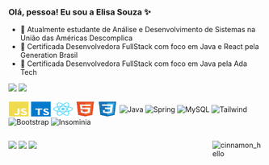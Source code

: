 ### Olá, pessoa! Eu sou a Elisa Souza ✨


- 🔭 Atualmente estudante de Análise e Desenvolvimento de Sistemas na União das Américas Descomplica
- 🌱 Certificada Desenvolvedora FullStack com foco em Java e React pela Generation Brasil
- 🌱 Certificada Desenvolvedora FullStack com foco em Java pela Ada Tech

<div>
  <a hrf="https://github.com/ElisaSouzaaa">
  <img height="180em" src="https://github-readme-stats.vercel.app/api?username=ElisaSouzaaa&show_icons=true&theme=radical">
  <img height="180em" src="https://github-readme-stats.vercel.app/api/top-langs/?username=anuraghazra&layout=donut&theme=radical">
</div>



<div style="display: inline_block"><br>
  <img align="center" alt="Js" height="30" width="40" src="https://raw.githubusercontent.com/devicons/devicon/master/icons/javascript/javascript-plain.svg">
  <img align="center" alt="Ts" height="30" width="40" src="https://raw.githubusercontent.com/devicons/devicon/master/icons/typescript/typescript-plain.svg">
  <img align="center" alt="React" height="30" width="40" src="https://raw.githubusercontent.com/devicons/devicon/master/icons/react/react-original.svg">
  <img align="center" alt="HTML" height="30" width="40" src="https://raw.githubusercontent.com/devicons/devicon/master/icons/html5/html5-original.svg">
  <img align="center" alt="CSS" height="30" width="40" src="https://raw.githubusercontent.com/devicons/devicon/master/icons/css3/css3-original.svg">
  <img align="center" alt="Java" height="50" width="40" src="https://cdn.jsdelivr.net/gh/devicons/devicon@latest/icons/java/java-original-wordmark.svg">
  <img align="center" alt="Spring" height="50" width="40" src="https://cdn.jsdelivr.net/gh/devicons/devicon@latest/icons/spring/spring-original-wordmark.svg">
  <img align="center" alt="MySQL" height="50" width="40" src="https://cdn.jsdelivr.net/gh/devicons/devicon@latest/icons/mysql/mysql-plain-wordmark.svg">
  <img align="center" alt="Tailwind" height="50" width="40" src="https://cdn.jsdelivr.net/gh/devicons/devicon@latest/icons/tailwindcss/tailwindcss-original.svg">
  <img align="center" alt="Bootstrap" height="50" width="40" src="https://cdn.jsdelivr.net/gh/devicons/devicon@latest/icons/bootstrap/bootstrap-original-wordmark.svg">
  <img align="center" alt="Insominia" height="50" width="40" src="https://cdn.jsdelivr.net/gh/devicons/devicon@latest/icons/insomnia/insomnia-original.svg">
</div>

  
  ##
 
<div> 
  <a href="https://instagram.com/elisasouza_dev" target="_blank"><img src="https://img.shields.io/badge/-Instagram-%23E4405F?style=for-the-badge&logo=instagram&logoColor=white" target="_blank"></a>
  <a href = "mailto:contato.elisasouza@hotmail.com"><img src="https://img.shields.io/badge/-Email-%23333?style=for-the-badge&logo=gmail&logoColor=white" target="_blank"></a>
  <a href="https://www.linkedin.com/in/elisa-souzaa/" target="_blank"><img src="https://img.shields.io/badge/-LinkedIn-%230077B5?style=for-the-badge&logo=linkedin&logoColor=white" target="_blank"></a>

<img align="right" alt="cinnamon_hello" height="100" width="100" src="https://i.pinimg.com/originals/0e/30/a0/0e30a0c8e412f0e6aaeb58b32238441c.gif">
  
</div>
